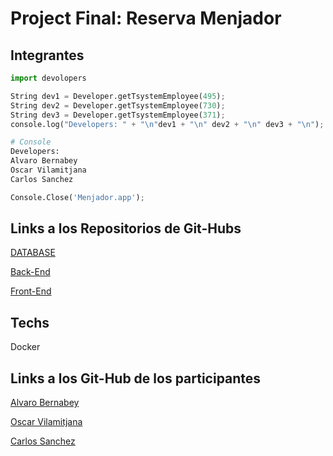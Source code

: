 # Project Final:  Reserva Menjador

## Integrantes

```python
import devolopers

String dev1 = Developer.getTsystemEmployee(495);
String dev2 = Developer.getTsystemEmployee(730);
String dev3 = Developer.getTsystemEmployee(371);
console.log("Developers: " + "\n"dev1 + "\n" dev2 + "\n" dev3 + "\n");

# Console
Developers:
Alvaro Bernabey
Oscar Vilamitjana
Carlos Sanchez

Console.Close('Menjador.app');
```
## Links a los Repositorios de Git-Hubs

[DATABASE](https://github.com/Chals20/ProyectoFinalBaseDatos)

[Back-End](https://github.com/Chals20/ProyectoFinalBackEnd)

[Front-End](https://github.com/Chals20/ProyectoFinalFrontEnd)


## Techs
Docker

## Links a los Git-Hub de los participantes

[Alvaro Bernabey](https://github.com/alvarato)

[Oscar Vilamitjana](https://github.com/oscar08850)

[Carlos Sanchez](https://github.com/Chals20)


